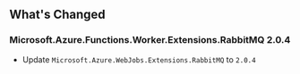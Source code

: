 ## What's Changed

<!-- Please add your release notes in the following format:
- My change description (#PR/#issue)
-->

### Microsoft.Azure.Functions.Worker.Extensions.RabbitMQ 2.0.4

- Update `Microsoft.Azure.WebJobs.Extensions.RabbitMQ` to `2.0.4`
